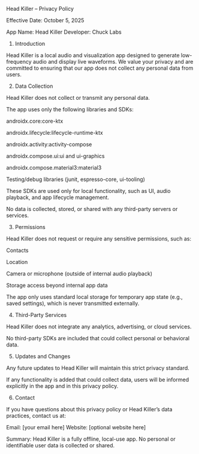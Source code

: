 Head Killer – Privacy Policy

Effective Date: October 5, 2025

App Name: Head Killer
Developer: Chuck Labs

1. Introduction

Head Killer is a local audio and visualization app designed to generate low-frequency audio and display live waveforms. We value your privacy and are committed to ensuring that our app does not collect any personal data from users.

2. Data Collection

Head Killer does not collect or transmit any personal data.

The app uses only the following libraries and SDKs:

androidx.core:core-ktx

androidx.lifecycle:lifecycle-runtime-ktx

androidx.activity:activity-compose

androidx.compose.ui:ui and ui-graphics

androidx.compose.material3:material3

Testing/debug libraries (junit, espresso-core, ui-tooling)

These SDKs are used only for local functionality, such as UI, audio playback, and app lifecycle management.

No data is collected, stored, or shared with any third-party servers or services.

3. Permissions

Head Killer does not request or require any sensitive permissions, such as:

Contacts

Location

Camera or microphone (outside of internal audio playback)

Storage access beyond internal app data

The app only uses standard local storage for temporary app state (e.g., saved settings), which is never transmitted externally.

4. Third-Party Services

Head Killer does not integrate any analytics, advertising, or cloud services.

No third-party SDKs are included that could collect personal or behavioral data.

5. Updates and Changes

Any future updates to Head Killer will maintain this strict privacy standard.

If any functionality is added that could collect data, users will be informed explicitly in the app and in this privacy policy.

6. Contact

If you have questions about this privacy policy or Head Killer’s data practices, contact us at:

Email: [your email here]
Website: [optional website here]

Summary: Head Killer is a fully offline, local-use app. No personal or identifiable user data is collected or shared.
